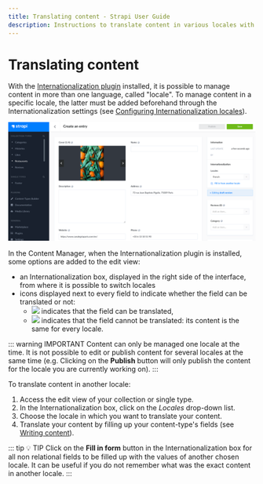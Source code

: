 ```yaml
---
title: Translating content - Strapi User Guide
description: Instructions to translate content in various locales with i18n plugin
---
```


# Translating content

With the [Internationalization plugin](/user-docs/latest/plugins/strapi-plugins.md#internationalization-plugin) installed, it is possible to manage content in more than one language, called "locale". To manage content in a specific locale, the latter must be added beforehand through the Internationalization settings (see [Configuring Internationalization locales](../settings/managing-global-settings.md#configuring-internationalization-locales)).

![Edit view of a localizable content-type](../assets/content-manager/content-manager_translate.png)

In the Content Manager, when the Internationalization plugin is installed, some options are added to the edit view:

- an Internationalization box, displayed in the right side of the interface, from where it is possible to switch locales
- icons displayed next to every field to indicate whether the field can be translated or not:
  - <img width="16" src="../assets/content-manager/icon_localizable.png"> indicates that the field can be translated,
  - <img width="18" src="../assets/content-manager/icon_non-localizable.png"> indicates that the field cannot be translated: its content is the same for every locale.

::: warning IMPORTANT
Content can only be managed one locale at the time. It is not possible to edit or publish content for several locales at the same time (e.g. Clicking on the **Publish** button will only publish the content for the locale you are currently working on).
:::

To translate content in another locale:

1. Access the edit view of your collection or single type.
2. In the Internationalization box, click on the *Locales* drop-down list.
3. Choose the locale in which you want to translate your content.
4. Translate your content by filling up your content-type's fields (see [Writing content](writing-content.md)). 

::: tip 💡 TIP
Click on the **Fill in form** button in the Internationalization box for all non relational fields to be filled up with the values of another chosen locale. It can be useful if you do not remember what was the exact content in another locale.
:::